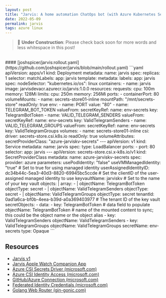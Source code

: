 ```yaml
---
layout: post
title: "Jarvis: A home automation ChatOps bot (with Azure Kubernetes Service)"
date: 2022-05-09
permalink: jarvis
tags: azure linux
---
```

<!-- ![1.png]({{site.url}}/assets/resources-jarvis/1.png) -->

> 🚧 **Under Construction**: Please check back soon for more words and less whitespace in this post! 


<br>
#### [joshspicer/jarvis:rollout.yaml](https://github.com/joshspicer/jarvis/blob/main/rollout.yaml)
```yaml
apiVersion: apps/v1
kind: Deployment
metadata:
  name: jarvis
spec:
  replicas: 1
  selector:
    matchLabels:
      app: jarvis
  template:
    metadata:
      labels:
        app: jarvis
    spec:
      nodeSelector:
        "kubernetes.io/os": linux
      containers:
      - name: jarvis
        image: jarvisdevacr.azurecr.io/jarvis:1.0.0
        resources:
          requests:
            cpu: 100m
            memory: 128Mi
          limits:
            cpu: 250m
            memory: 256Mi
        ports:
        - containerPort: 80
        volumeMounts:
        - name: secrets-store01-inline
          mountPath: "/mnt/secrets-store"
          readOnly: true
        env:
        - name: PORT
          value: "80"
        - name: TELEGRAM_BOT_TOKEN
          valueFrom:
            secretKeyRef:
              name: env-secrets
              key: TelegramBotToken
        - name: VALID_TELEGRAM_SENDERS
          valueFrom:
            secretKeyRef:
              name: env-secrets
              key: ValidTelegramSenders
        - name: VALID_TELEGRAM_GROUPS
          valueFrom:
            secretKeyRef:
              name: env-secrets
              key: ValidTelegramGroups
      volumes:
        - name: secrets-store01-inline
          csi:
            driver: secrets-store.csi.k8s.io
            readOnly: true
            volumeAttributes:
              secretProviderClass: "azure-jarviskv-secrets"
---
apiVersion: v1
kind: Service
metadata:
  name: jarvis
spec:
  type: LoadBalancer
  ports:
  - port: 80
  selector:
    app: jarvis
---
apiVersion: secrets-store.csi.x-k8s.io/v1
kind: SecretProviderClass
metadata:
  name: azure-jarviskv-secrets
spec:
  provider: azure
  parameters:
    usePodIdentity: "false"
    useVMManagedIdentity: "true"                                   # Set to true for using managed identity
    userAssignedIdentityID: dc34b44c-5ea3-40d3-8820-69945bc5ccde   # Set the clientID of the user-assigned managed identity to use
    keyvaultName: jarviskv                                         # Set to the name of your key vault
    objects:  |
      array:
        - |
          objectName: TelegramBotToken
          objectType: secret
        - |
          objectName: ValidTelegramSenders
          objectType: secret
        - |
          objectName: ValidTelegramGroups
          objectType: secret
    tenantId: 0ad1a6ca-bf0b-4eea-b39d-a0a369403977   # The tenant ID of the key vault
  secretObjects:
  - data:
    - key: TelegramBotToken                           # data field to populate
      objectName: TelegramBotToken                    # name of the mounted content to sync; this could be the object name or the object alias
    - key: ValidTelegramSenders
      objectName: ValidTelegramSenders
    - key: ValidTelegramGroups
      objectName: ValidTelegramGroups
    secretName: env-secrets
    type: Opaque
```

## Resources

- [Jarvis v1](https://github.com/willow-apt/august-invite-app)
- [Jarvis Apple Watch Companion App](https://github.com/willow-apt/jarvis-apple-watch)
- [Azure CSI Secrets Driver (microsoft.com)](https://docs.microsoft.com/en-us/azure/aks/csi-secrets-store-driver)
- [Azure CSI Identity Access (microsoft.com)](https://docs.microsoft.com/en-us/azure/aks/csi-secrets-store-identity-access)
- [GitHub/Azure Connection (microsoft.com)](https://docs.microsoft.com/en-us/azure/developer/github/connect-from-azure?tabs=azure-cli%2Clinux)
- [Federated Identity Credentials (microsoft.com)](https://docs.microsoft.com/en-us/graph/api/application-post-federatedidentitycredentials?view=graph-rest-beta&preserve-view=true&tabs=http)
- [Golang Web Router (gin-gonic.com)](https://gin-gonic.com/)
